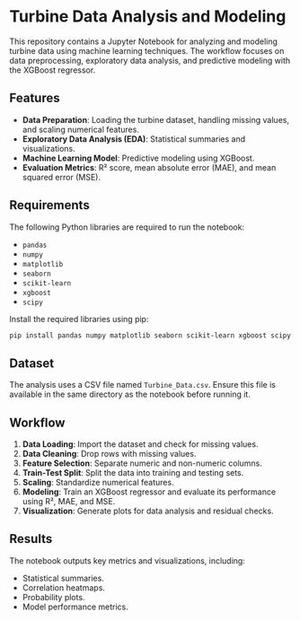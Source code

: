 # Turbine Data Analysis and Modeling

This repository contains a Jupyter Notebook for analyzing and modeling turbine data using machine learning techniques. The workflow focuses on data preprocessing, exploratory data analysis, and predictive modeling with the XGBoost regressor.

## Features

- **Data Preparation**: Loading the turbine dataset, handling missing values, and scaling numerical features.
- **Exploratory Data Analysis (EDA)**: Statistical summaries and visualizations.
- **Machine Learning Model**: Predictive modeling using XGBoost.
- **Evaluation Metrics**: R² score, mean absolute error (MAE), and mean squared error (MSE).

## Requirements

The following Python libraries are required to run the notebook:

- `pandas`
- `numpy`
- `matplotlib`
- `seaborn`
- `scikit-learn`
- `xgboost`
- `scipy`

Install the required libraries using pip:

```bash
pip install pandas numpy matplotlib seaborn scikit-learn xgboost scipy
```

## Dataset

The analysis uses a CSV file named `Turbine_Data.csv`. Ensure this file is available in the same directory as the notebook before running it.

## Workflow

1. **Data Loading**: Import the dataset and check for missing values.
2. **Data Cleaning**: Drop rows with missing values.
3. **Feature Selection**: Separate numeric and non-numeric columns.
4. **Train-Test Split**: Split the data into training and testing sets.
5. **Scaling**: Standardize numerical features.
6. **Modeling**: Train an XGBoost regressor and evaluate its performance using R², MAE, and MSE.
7. **Visualization**: Generate plots for data analysis and residual checks.

## Results

The notebook outputs key metrics and visualizations, including:

- Statistical summaries.
- Correlation heatmaps.
- Probability plots.
- Model performance metrics.




